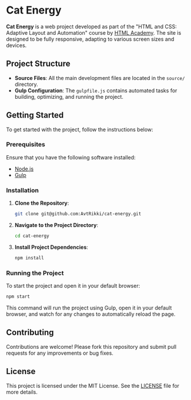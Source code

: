
# Cat Energy

**Cat Energy** is a web project developed as part of the "HTML and CSS: Adaptive Layout and Automation" course by [HTML Academy](https://htmlacademy.ru). The site is designed to be fully responsive, adapting to various screen sizes and devices.

## Project Structure

- **Source Files**: All the main development files are located in the `source/` directory.
- **Gulp Configuration**: The `gulpfile.js` contains automated tasks for building, optimizing, and running the project.

## Getting Started

To get started with the project, follow the instructions below:

### Prerequisites

Ensure that you have the following software installed:

- [Node.js](https://nodejs.org/)
- [Gulp](https://gulpjs.com/)

### Installation

1. **Clone the Repository**:
   ```bash
   git clone git@github.com:AvtRikki/cat-energy.git
   ```
2. **Navigate to the Project Directory**:
   ```bash
   cd cat-energy
   ```
3. **Install Project Dependencies**:
   ```bash
   npm install
   ```

### Running the Project

To start the project and open it in your default browser:

```bash
npm start
```

This command will run the project using Gulp, open it in your default browser, and watch for any changes to automatically reload the page.

## Contributing

Contributions are welcome! Please fork this repository and submit pull requests for any improvements or bug fixes.

## License

This project is licensed under the MIT License. See the [LICENSE](LICENSE) file for more details.
